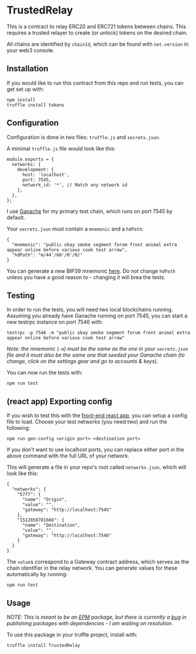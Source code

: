 # TrustedRelay

This is a contract to relay ERC20 and ERC721 tokens between chains. This requires a trusted relayer to create (or unlock) tokens on the desired chain.

All chains are identified by `chainId`, which can be found with `net.version` in your web3 console.

## Installation

If you would like to run this contract from this repo and run tests, you can get set up with:

```
npm install
truffle install tokens
```

## Configuration

Configuration is done in two files: `truffle.js` and `secrets.json`.

A minimal `truffle.js` file would look like this:

```
module.exports = {
  networks: {
    development: {
      host: 'localhost',
      port: 7545,
      network_id: '*', // Match any network id
    },
  },
};
```

I use [Ganache](https://github.com/trufflesuite/ganache/releases) for my primary test chain, which runs on port 7545 by default.

Your `secrets.json` must contain a `mnemonic` and a `hdPath`:

```
{
  "mnemonic": "public okay smoke segment forum front animal extra appear online before various cook test arrow",
  "hdPath": "m/44'/60'/0'/0/"
}
```

You can generate a new BIP39 mnemonic [here](https://coinomi.com/recovery-phrase-tool.html). Do not change `hdPath` unless you have a good reason to - changing it will brea the tests.

## Testing

In order to run the tests, you will need two local blockchains running. Assuming you already have Ganache running on port 7545, you can start a new testrpc instance on port 7546 with:

```
testrpc -p 7546 -m "public okay smoke segment forum front animal extra appear online before various cook test arrow"
```

*Note: the mnemonic (`-m`) must be the same as the one in your `secrets.json` file and it must also be the same one that seeded your Ganache chain (to change, click on the settings gear and go to accounts & keys).*

You can now run the tests with:

```
npm run test
```

## (react app) Exporting config

If you wish to test this with the [front-end react app](https://github.com/alex-miller-0/trusted-relay-app), you can setup a config file to load. Choose your test networks (you need two) and run the following:

```
npm run gen-config <origin port> <destination port>
```

If you don't want to use localhost ports, you can replace either port in the above command with the full URL of your network.

This will generate a file in your repo's root called `networks.json`, which will look like this:

```
{
  "networks": {
    "5777": {
      "name": "Origin",
      "value": "",
      "gateway": "http://localhost:7545"
    },
    "1512850781666": {
      "name": "Destination",
      "value": "",
      "gateway": "http://localhost:7546"
    }
  }
}
```

The `value`s correspond to a Gateway contract address, which serves as the chain identifier in the relay network. You can generate values for these automatically by running:

```
npm run test
```

## Usage

*NOTE: This is meant to be an [EPM](http://ethpm.com) package, but there is currently a [bug](https://github.com/trufflesuite/truffle/issues/699) in publishing packages with dependencies - I am waiting on resolution.*

To use this package in your truffle project, install with:

```
truffle install TrustedRelay
```
